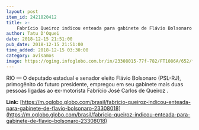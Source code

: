 ```yaml
---
layout: post
item_id: 2421820412
title: >-
    Fabrício Queiroz indicou enteada para gabinete de Flávio Bolsonaro
author: Tatu D'Oquei
date: 2018-12-15 21:51:00
pub_date: 2018-12-15 21:51:00
time_added: 2018-12-15 03:30:00
category: avisamos
image: https://ogimg.infoglobo.com.br/in/23308015-77f-782/FT1086A/652/foto.png
---
```


RIO — O deputado estadual e senador eleito Flávio Bolsonaro (PSL-RJ), primogênito do futuro presidente, empregou em seu gabinete mais duas pessoas ligadas ao ex-motorista Fabrício José Carlos de Queiroz .

**Link:** [https://m.oglobo.globo.com/brasil/fabricio-queiroz-indicou-enteada-para-gabinete-de-flavio-bolsonaro-23308018](https://m.oglobo.globo.com/brasil/fabricio-queiroz-indicou-enteada-para-gabinete-de-flavio-bolsonaro-23308018)

